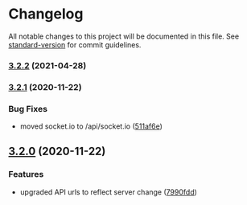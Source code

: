 # Changelog

All notable changes to this project will be documented in this file. See [standard-version](https://github.com/conventional-changelog/standard-version) for commit guidelines.

### [3.2.2](https://github.com/potpiejimmy/lunchmaster3000-ui/compare/v3.2.1...v3.2.2) (2021-04-28)

### [3.2.1](https://github.com/potpiejimmy/lunchmaster3000-ui/compare/v3.2.0...v3.2.1) (2020-11-22)


### Bug Fixes

* moved socket.io to /api/socket.io ([511af6e](https://github.com/potpiejimmy/lunchmaster3000-ui/commit/511af6e08efec25e542a3f63cbff6e7d97f2e34a))

## [3.2.0](https://github.com/potpiejimmy/lunchmaster3000-ui/compare/v3.1.0...v3.2.0) (2020-11-22)


### Features

* upgraded API urls to reflect server change ([7990fdd](https://github.com/potpiejimmy/lunchmaster3000-ui/commit/7990fdd38f4c8a29966a373f48c53d9f2835eea2))
